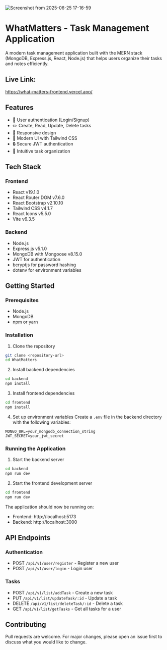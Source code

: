 ![Screenshot from 2025-06-25 17-16-59](https://github.com/user-attachments/assets/bfa830e4-c0fc-4ae6-85a1-d4ea3a369488)
# WhatMatters - Task Management Application

A modern task management application built with the MERN stack (MongoDB, Express.js, React, Node.js) that helps users organize their tasks and notes efficiently.

## Live Link:
https://what-matters-frontend.vercel.app/

## Features

- 🔐 User authentication (Login/Signup)
- ✏️ Create, Read, Update, Delete tasks
- 📱 Responsive design
- 🎨 Modern UI with Tailwind CSS
- 🔒 Secure JWT authentication
- 🎯 Intuitive task organization

## Tech Stack

### Frontend
- React v19.1.0
- React Router DOM v7.6.0
- React Bootstrap v2.10.10
- Tailwind CSS v4.1.7
- React Icons v5.5.0
- Vite v6.3.5

### Backend
- Node.js
- Express.js v5.1.0
- MongoDB with Mongoose v8.15.0
- JWT for authentication
- bcryptjs for password hashing
- dotenv for environment variables

## Getting Started

### Prerequisites
- Node.js
- MongoDB
- npm or yarn

### Installation

1. Clone the repository
```bash
git clone <repository-url>
cd WhatMatters
```

2. Install backend dependencies
```bash
cd backend
npm install
```

3. Install frontend dependencies
```bash
cd frontend
npm install
```

4. Set up environment variables
Create a `.env` file in the backend directory with the following variables:
```
MONGO_URL=your_mongodb_connection_string
JWT_SECRET=your_jwt_secret
```

### Running the Application

1. Start the backend server
```bash
cd backend
npm run dev
```

2. Start the frontend development server
```bash
cd frontend
npm run dev
```

The application should now be running on:
- Frontend: http://localhost:5173
- Backend: http://localhost:3000

## API Endpoints

### Authentication
- POST `/api/v1/user/register` - Register a new user
- POST `/api/v1/user/login` - Login user

### Tasks
- POST `/api/v1/list/addTask` - Create a new task
- PUT `/api/v1/list/updateTask/:id` - Update a task
- DELETE `/api/v1/list/deleteTask/:id` - Delete a task
- GET `/api/v1/list/getTasks` - Get all tasks for a user

## Contributing

Pull requests are welcome. For major changes, please open an issue first to discuss what you would like to change.
